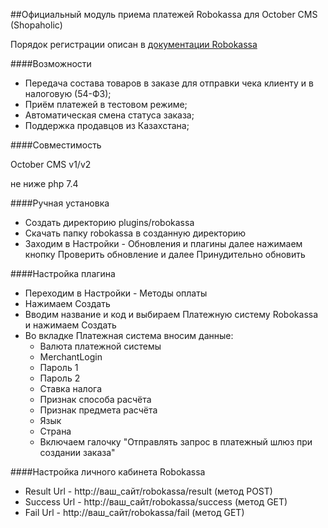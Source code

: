 ##Официальный модуль приема платежей Robokassa для October CMS (Shopaholic)

Порядок регистрации описан в [документации Robokassa](https://docs.robokassa.ru/#7844)

####Возможности

+ Передача состава товаров в заказе для отправки чека клиенту и в налоговую (54-ФЗ);
+ Приём платежей в тестовом режиме;
+ Автоматическая смена статуса заказа;
+ Поддержка продавцов из Казахстана;

####Совместимость

October CMS v1/v2

не ниже php 7.4

####Ручная установка

* Создать директорию plugins/robokassa
* Скачать папку robokassa в созданную директорию
* Заходим в Настройки - Обновления и плагины далее нажимаем кнопку Проверить обновление и далее Принудительно обновить

####Настройка плагина
* Переходим в Настройки - Методы оплаты
* Нажимаем Создать
* Вводим название и код и выбираем Платежную систему Robokassa и нажимаем Создать
* Во вкладке Платежная система вносим данные:
    * Валюта платежной системы
    * MerchantLogin
    * Пароль 1
    * Пароль 2
    * Ставка налога
    * Признак способа расчёта
    * Признак предмета расчёта
    * Язык
    * Страна
    * Включаем галочку "Отправлять запрос в платежный шлюз при создании заказа"

####Настройка личного кабинета Robokassa
  * Result Url - http://ваш_сайт/robokassa/result (метод POST)
  * Success Url - http://ваш_сайт/robokassa/success (метод GET)
  * Fail Url - http://ваш_сайт/robokassa/fail (метод GET)

